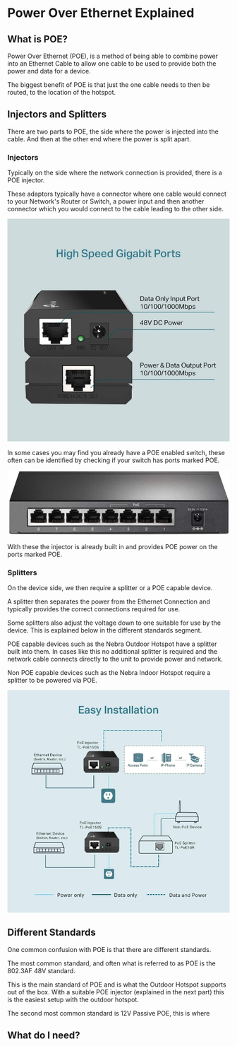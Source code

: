 # Power Over Ethernet Explained

## What is POE?

Power Over Ethernet (POE), is a method of being able to combine power into an Ethernet Cable to allow one cable to be used to provide both the power and data for a device.

The biggest benefit of POE is that just the one cable needs to then be routed, to the location of the hotspot.


## Injectors and Splitters

There are two parts to POE, the side where the power is injected into the cable. And then at the other end where the power is split apart.

### Injectors

Typically on the side where the network connection is provided, there is a POE injector.

These adaptors typically have a connector where one cable would connect to your Network's Router or Switch, a power input and then another connector which you would connect to the cable leading to the other side.

![TP Link POE Injector](../media/photos/tplink-poe.jpg  ':size=800')

In some cases you may find you already have a POE enabled switch, these often can be identified by checking if your switch has ports marked POE.

![TP Link POE Switch](../media/photos/tplink-switch.jpg  ':size=800')

With these the injector is already built in and provides POE power on the ports marked POE.

### Splitters

On the device side, we then require a splitter or a POE capable device.

A splitter then separates the power from the Ethernet Connection and typically provides the correct connections required for use.

Some splitters also adjust the voltage down to one suitable for use by the device. This is explained below in the different standards segment.

POE capable devices such as the Nebra Outdoor Hotspot have a splitter built into them. In cases like this no additional splitter is required and the network cable connects directly to the unit to provide power and network.

Non POE capable devices such as the Nebra Indoor Hotspot require a splitter to be powered via POE.

![TP Link POE Diagram](../media/photos/tplink-poe-diag.jpg  ':size=800')


## Different Standards

One common confusion with POE is that there are different standards.

The most common standard, and often what is referred to as POE is the 802.3AF 48V standard.

This is the main standard of POE and is what the Outdoor Hotspot supports out of the box. With a suitable POE injector (explained in the next part) this is the easiest setup with the outdoor hotspot.


The second most common standard is 12V Passive POE, this is where


## What do I need?
